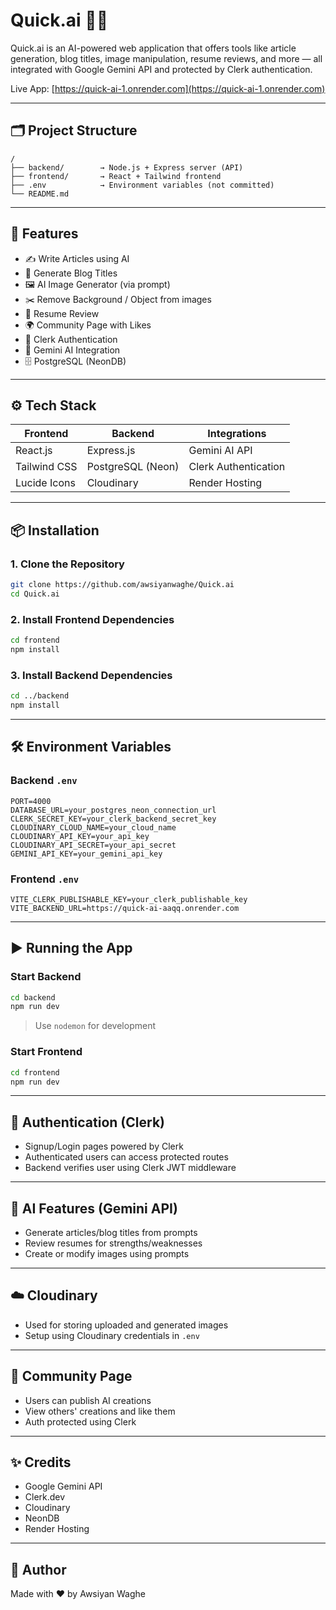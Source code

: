 # Quick.ai 🧠✨

Quick.ai is an AI-powered web application that offers tools like article generation, blog titles, image manipulation, resume reviews, and more — all integrated with Google Gemini API and protected by Clerk authentication.

Live App: [https://quick-ai-1.onrender.com](https://quick-ai-1.onrender.com)

---

## 🗂️ Project Structure

```
/
├── backend/        → Node.js + Express server (API)
├── frontend/       → React + Tailwind frontend
├── .env            → Environment variables (not committed)
└── README.md
```

---

## 🚀 Features

- ✍️ Write Articles using AI
- 📰 Generate Blog Titles
- 🖼️ AI Image Generator (via prompt)
- ✂️ Remove Background / Object from images
- 📄 Resume Review
- 🌍 Community Page with Likes
- 🔐 Clerk Authentication
- 🧠 Gemini AI Integration
- 🗄️ PostgreSQL (NeonDB)

---

## ⚙️ Tech Stack

| Frontend         | Backend           | Integrations                |
|------------------|-------------------|------------------------------|
| React.js         | Express.js        | Gemini AI API               |
| Tailwind CSS     | PostgreSQL (Neon) | Clerk Authentication        |
| Lucide Icons     | Cloudinary        | Render Hosting              |

---

## 📦 Installation

### 1. Clone the Repository

```bash
git clone https://github.com/awsiyanwaghe/Quick.ai
cd Quick.ai
```

### 2. Install Frontend Dependencies

```bash
cd frontend
npm install
```

### 3. Install Backend Dependencies

```bash
cd ../backend
npm install
```

---

## 🛠️ Environment Variables

### Backend `.env`

```env
PORT=4000
DATABASE_URL=your_postgres_neon_connection_url
CLERK_SECRET_KEY=your_clerk_backend_secret_key
CLOUDINARY_CLOUD_NAME=your_cloud_name
CLOUDINARY_API_KEY=your_api_key
CLOUDINARY_API_SECRET=your_api_secret
GEMINI_API_KEY=your_gemini_api_key
```

### Frontend `.env`

```env
VITE_CLERK_PUBLISHABLE_KEY=your_clerk_publishable_key
VITE_BACKEND_URL=https://quick-ai-aaqq.onrender.com
```

---

## ▶️ Running the App

### Start Backend

```bash
cd backend
npm run dev
```

> Use `nodemon` for development

### Start Frontend

```bash
cd frontend
npm run dev
```

---

## 🔐 Authentication (Clerk)

- Signup/Login pages powered by Clerk
- Authenticated users can access protected routes
- Backend verifies user using Clerk JWT middleware

---

## 🤖 AI Features (Gemini API)

- Generate articles/blog titles from prompts
- Review resumes for strengths/weaknesses
- Create or modify images using prompts

---

## ☁️ Cloudinary

- Used for storing uploaded and generated images
- Setup using Cloudinary credentials in `.env`

---

## 👥 Community Page

- Users can publish AI creations
- View others' creations and like them
- Auth protected using Clerk

---

## ✨ Credits

- Google Gemini API
- Clerk.dev
- Cloudinary
- NeonDB
- Render Hosting

---

## 🧠 Author

Made with ❤️ by Awsiyan Waghe
